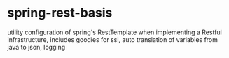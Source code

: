 # spring-rest-basis
utility configuration of spring's RestTemplate when implementing a Restful infrastructure, includes goodies for ssl, auto translation of variables from java to json, logging

